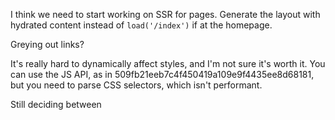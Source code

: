 I think we need to start working on SSR for pages. Generate the layout with hydrated content instead of `load('/index')` if at the homepage.

Greying out links?

It's really hard to dynamically affect styles, and I'm not sure it's worth it. You can use the JS API, as in 509fb21eeb7c4f450419a109e9f4435ee8d68181, but you need to parse CSS selectors, which isn't performant.

Still deciding between <template> and DOMParser, or documents and fragments. I like the automatic sorting into <head> and <body> with documents, but it feels wrong.

`rm build/*` in render feels a bit dangerous. Not sure if there's a different/better way.

GitHub pages totally doesn't work. Not sure what I was thinking.